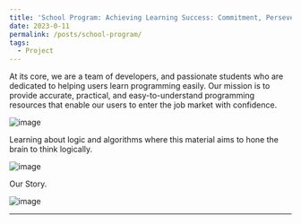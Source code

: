 ```yaml
---
title: 'School Program: Achieving Learning Success: Commitment, Perseverance, and Consistency'
date: 2023-0-11
permalink: /posts/school-program/
tags:
  - Project
---
```


At its core, we are a team of developers, and passionate students who are dedicated to helping users learn programming easily. Our mission is to provide accurate, practical, and easy-to-understand programming resources that enable our users to enter the job market with confidence.

![image](https://github.com/Julius-Ulee/julius-ulee.github.io/assets/61336116/4576f375-5356-4379-befb-8beaad6046d7)

Learning about logic and algorithms where this material aims to hone the brain to think logically.

![image](https://github.com/Julius-Ulee/julius-ulee.github.io/assets/61336116/0a26b5a7-e9dc-4b31-8228-4eebac297d1a)

Our Story.

![image](https://github.com/Julius-Ulee/julius-ulee.github.io/assets/61336116/86f89aca-7dd0-4427-ad4e-4e0ef5825918)

------
